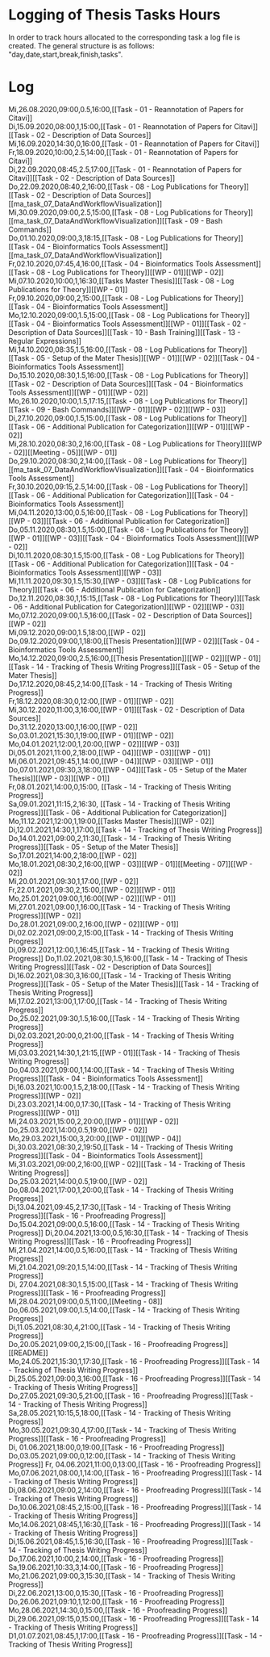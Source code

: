 # Logging of Thesis Tasks Hours
In order to track hours allocated to the corresponding task a log file is created. The general structure is as follows: "day,date,start,break,finish,tasks".
# Log
Mi,26.08.2020,09:00,0.5,16:00,[[Task - 01 - Reannotation of Papers for Citavi]]  
Di,15.09.2020,08:00,1,15:00,[[Task - 01 - Reannotation of Papers for Citavi]][[Task - 02 - Description of Data Sources]]  
Mi,16.09.2020,14:30,0,16:00,[[Task - 01 - Reannotation of Papers for Citavi]]  
Fr,18.09.2020,10:00,2.5,14:00,[[Task - 01 - Reannotation of Papers for Citavi]]  
Di,22.09.2020,08:45,2.5,17:00,[[Task - 01 - Reannotation of Papers for Citavi]][[Task - 02 - Description of Data Sources]]  
Do,22.09.2020,08:40,2,16:00,[[Task - 08 - Log Publications for Theory]][[Task - 02 - Description of Data Sources]][[ma_task_07_DataAndWorkflowVisualization]]  
Mi,30.09.2020,09:00,2.5,15:00,[[Task - 08 - Log Publications for Theory]][[ma_task_07_DataAndWorkflowVisualization]][[Task - 09 - Bash Commands]]  
Do,01.10.2020,09:00,3,18:15,[[Task - 08 - Log Publications for Theory]][[Task - 04 - Bioinformatics Tools Assessment]][[ma_task_07_DataAndWorkflowVisualization]]  
Fr,02.10.2020,07:45,4,16:00,[[Task - 04 - Bioinformatics Tools Assessment]][[Task - 08 - Log Publications for Theory]][[WP - 01]][[WP - 02]]  
Mi,07.10.2020,10:00,1,16:30,[[Tasks Master Thesis]][[Task - 08 - Log Publications for Theory]][[WP - 01]]  
Fr,09.10.2020,09:00,2,15:00,[[Task - 08 - Log Publications for Theory]][[Task - 04 - Bioinformatics Tools Assessment]]  
Mo,12.10.2020,09:00,1.5,15:00,[[Task - 08 - Log Publications for Theory]][[Task - 04 - Bioinformatics Tools Assessment]][[WP - 01]][[Task - 02 - Description of Data Sources]][[Task - 10 - Bash Training]][[Task - 13 - Regular Expressions]]  
Mi,14.10.2020,08:35,1.5,16:00,[[Task - 08 - Log Publications for Theory]][[Task - 05 - Setup of the Mater Thesis]][[WP - 01]][[WP - 02]][[Task - 04 - Bioinformatics Tools Assessment]]  
Do,15.10.2020,08:30,1.5,16:00,[[Task - 08 - Log Publications for Theory]][[Task - 02 - Description of Data Sources]][[Task - 04 - Bioinformatics Tools Assessment]][[WP - 01]][[WP - 02]]  
Mo,26.10.2020,10:00,1.5,17:15,[[Task - 08 - Log Publications for Theory]][[Task - 09 - Bash Commands]][[WP - 01]][[WP - 02]][[WP - 03]]  
Di,27.10.2020,09:00,1.5,15:00,[[Task - 08 - Log Publications for Theory]][[Task - 06 - Additional Publication for Categorization]][[WP - 01]][[WP - 02]]  
Mi,28.10.2020,08:30,2,16:00,[[Task - 08 - Log Publications for Theory]][[WP - 02]][[Meeting - 05]][[WP - 01]]  
Do,29.10.2020,08:30,2,14:00,[[Task - 08 - Log Publications for Theory]][[ma_task_07_DataAndWorkflowVisualization]][[Task - 04 - Bioinformatics Tools Assessment]]  
Fr,30.10.2020,09:15,2.5,14:00,[[Task - 08 - Log Publications for Theory]][[Task - 06 - Additional Publication for Categorization]][[Task - 04 - Bioinformatics Tools Assessment]]  
Mi,04.11.2020,13:00,0.5,16:00,[[Task - 08 - Log Publications for Theory]][[WP - 03]][[Task - 06 - Additional Publication for Categorization]]  
Do,05.11.2020,08:30,1.5,15:00,[[Task - 08 - Log Publications for Theory]][[WP - 01]][[WP - 03]][[Task - 04 - Bioinformatics Tools Assessment]][[WP - 02]]  
Di,10.11.2020,08:30,1.5,15:00,[[Task - 08 - Log Publications for Theory]][[Task - 06 - Additional Publication for Categorization]][[Task - 04 - Bioinformatics Tools Assessment]][[WP - 03]]  
Mi,11.11.2020,09:30,1.5,15:30,[[WP - 03]][[Task - 08 - Log Publications for Theory]][[Task - 06 - Additional Publication for Categorization]]  
Do,12.11.2020,08:30,1,15:15,[[Task - 08 - Log Publications for Theory]][[Task - 06 - Additional Publication for Categorization]][[WP - 02]][[WP - 03]]  
Mo,07.12.2020,09:00,1.5,16:00,[[Task - 02 - Description of Data Sources]][[WP - 02]]  
Mi,09.12.2020,09:00,1.5,18:00,[[WP - 02]]  
Do,09.12.2020,09:00,1,18:00,[[Thesis Presentation]][[WP - 02]][[Task - 04 - Bioinformatics Tools Assessment]]  
Mo,14.12.2020,09:00,2.5,16:00,[[Thesis Presentation]][[WP - 02]][[WP - 01]][[Task - 14 - Tracking of Thesis Writing Progress]][[Task - 05 - Setup of the Mater Thesis]]  
Do,17.12.2020,08:45,2,14:00,[[Task - 14 - Tracking of Thesis Writing Progress]]  
Fr,18.12.2020,08:30,0,12:00,[[WP - 01]][[WP - 02]]  
Mi,30.12.2020,11:00,3,16:00,[[WP - 01]][[Task - 02 - Description of Data Sources]]  
Do,31.12.2020,13:00,1,16:00,[[WP - 02]]  
So,03.01.2021,15:30,1,19:00,[[WP - 01]][[WP - 02]]  
Mo,04.01.2021,12:00,1,20:00,[[WP - 02]][[WP - 03]]  
Di,05.01.2021,11:00,2,18:00,[[WP - 04]][[WP - 03]][[WP - 01]]  
Mi,06.01.2021,09:45,1,14:00,[[WP - 04]][[WP - 03]][[WP - 01]]  
Do,07.01.2021,09:30,3,18:00,[[WP - 04]][[Task - 05 - Setup of the Mater Thesis]][[WP - 03]][[WP - 01]]  
Fr,08.01.2021,14:00,0,15:00,
[[Task - 14 - Tracking of Thesis Writing Progress]]  
Sa,09.01.2021,11:15,2,16:30,
[[Task - 14 - Tracking of Thesis Writing Progress]][[Task - 06 - Additional Publication for Categorization]]  
Mo,11.12.2021,12:00,1,19:00,[[Tasks Master Thesis]][[WP - 02]]  
Di,12.01.2021,14:30,1,17:00,[[Task - 14 - Tracking of Thesis Writing Progress]]  
Do,14.01.2021,09:00,2,11:30,[[Task - 14 - Tracking of Thesis Writing Progress]][[Task - 05 - Setup of the Mater Thesis]]  
So,17.01.2021,14:00,2,18:00,[[WP - 02]]  
Mo,18.01.2021,08:30,2,16:00,[[WP - 03]][[WP - 01]][[Meeting - 07]][[WP - 02]]  
Mi,20.01.2021,09:30,1,17:00,[[WP - 02]]  
Fr,22.01.2021,09:30,2,15:00,[[WP - 02]][[WP - 01]]  
Mo,25.01.2021,09:00,1,16:00[[WP - 02]][[WP - 01]]  
Mi,27.01.2021,09:00,1,16:00,[[Task - 14 - Tracking of Thesis Writing Progress]][[WP - 02]]  
Do,28.01.2021,09:00,2,16:00,[[WP - 02]][[WP - 01]]  
Di,02.02.2021,09:00,2,15:00,[[Task - 14 - Tracking of Thesis Writing Progress]]  
Di,09.02.2021,12:00,1,16:45,[[Task - 14 - Tracking of Thesis Writing Progress]] 
Do,11.02.2021,08:30,1.5,16:00,[[Task - 14 - Tracking of Thesis Writing Progress]][[Task - 02 - Description of Data Sources]]  
Di,16.02.2021,08:30,3,16:00,[[Task - 14 - Tracking of Thesis Writing Progress]][[Task - 05 - Setup of the Mater Thesis]][[Task - 14 - Tracking of Thesis Writing Progress]]  
Mi,17.02.2021,13:00,1,17:00,[[Task - 14 - Tracking of Thesis Writing Progress]]  
Do,25.02.2021,09:30,1.5,16:00,[[Task - 14 - Tracking of Thesis Writing Progress]]  
Di,02.03.2021,20:00,0,21:00,[[Task - 14 - Tracking of Thesis Writing Progress]]  
Mi,03.03.2021,14:30,1,21:15,[[WP - 01]][[Task - 14 - Tracking of Thesis Writing Progress]]  
Do,04.03.2021,09:00,1,14:00,[[Task - 14 - Tracking of Thesis Writing Progress]][[Task - 04 - Bioinformatics Tools Assessment]]  
Di,16.03.2021,10:00,1.5,2,18:00,[[Task - 14 - Tracking of Thesis Writing Progress]][[WP - 02]]  
Di,23.03.2021,14:00,0,17:30,[[Task - 14 - Tracking of Thesis Writing Progress]][[WP - 01]]  
Mi,24.03.2021,15:00,2,20:00,[[WP - 01]][[WP - 02]]  
Do,25.03.2021,14:00,0.5,19:00,[[WP - 02]]  
Mo,29.03.2021,15:00,3,20:00,[[WP - 01]][[WP - 04]]  
Di,30.03.2021,08:30,2,19:50,[[Task - 14 - Tracking of Thesis Writing Progress]][[Task - 04 - Bioinformatics Tools Assessment]]  
Mi,31.03.2021,09:00,2,16:00,[[WP - 02]][[Task - 14 - Tracking of Thesis Writing Progress]]  
Do,25.03.2021,14:00,0.5,19:00,[[WP - 02]]  
Do,08.04.2021,17:00,1,20:00,[[Task - 14 - Tracking of Thesis Writing Progress]]  
Di,13.04.2021,09:45,2,17:30,[[Task - 14 - Tracking of Thesis Writing Progress]][[Task - 16 - Proofreading Progress]]  
Do,15.04.2021,09:00,0.5,16:00,[[Task - 14 - Tracking of Thesis Writing Progress]]
Di,20.04.2021,13:00,0.5,16:30,[[Task - 14 - Tracking of Thesis Writing Progress]][[Task - 16 - Proofreading Progress]]  
Mi,21.04.2021,14:00,0.5,16:00,[[Task - 14 - Tracking of Thesis Writing Progress]]  
Mi,21.04.2021,09:20,1.5,14:00,[[Task - 14 - Tracking of Thesis Writing Progress]]  
Di, 27.04.2021,08:30,1.5,15:00,[[Task - 14 - Tracking of Thesis Writing Progress]][[Task - 16 - Proofreading Progress]]  
Mi,28.04.2021,09:00,0.5,11:00,[[Meeting - 08]]  
Do,06.05.2021,09:00,1.5,14:00,[[Task - 14 - Tracking of Thesis Writing Progress]]  
Di,11.05.2021,08:30,4,21:00,[[Task - 14 - Tracking of Thesis Writing Progress]]  
Do,20.05.2021,09:00,2,15:00,[[Task - 16 - Proofreading Progress]][[README]]  
Mo,24.05.2021,15:30,1,17:30,[[Task - 16 - Proofreading Progress]][[Task - 14 - Tracking of Thesis Writing Progress]]  
Di,25.05.2021,09:00,3,16:00,[[Task - 16 - Proofreading Progress]][[Task - 14 - Tracking of Thesis Writing Progress]]  
Do,27.05.2021,09:30,5,21:00,[[Task - 16 - Proofreading Progress]][[Task - 14 - Tracking of Thesis Writing Progress]]  
Sa,28.05.2021,10:15,5,18:00,[[Task - 14 - Tracking of Thesis Writing Progress]]  
Mo,30.05.2021,09:30,4,17:00,[[Task - 14 - Tracking of Thesis Writing Progress]][[Task - 16 - Proofreading Progress]]  
Di, 01.06.2021,18:00,0,19:00,[[Task - 16 - Proofreading Progress]]  
Do,03.05.2021,09:00,0,12:00,[[Task - 14 - Tracking of Thesis Writing Progress]]
Fr, 04.06.2021,11:00,0,13:00,[[Task - 16 - Proofreading Progress]]  
Mo,07.06.2021,08:00,1,14:00,[[Task - 16 - Proofreading Progress]][[Task - 14 - Tracking of Thesis Writing Progress]]    
Di,08.06.2021,09:00,2,14:00,[[Task - 16 - Proofreading Progress]][[Task - 14 - Tracking of Thesis Writing Progress]]    
Do,10.06.2021,08:45,2,15:00,[[Task - 16 - Proofreading Progress]][[Task - 14 - Tracking of Thesis Writing Progress]]  
Mo,14.06.2021,08:45,1,16:30,[[Task - 16 - Proofreading Progress]][[Task - 14 - Tracking of Thesis Writing Progress]]  
Di,15.06.2021,08:45,1.5,16:30,[[Task - 16 - Proofreading Progress]][[Task - 14 - Tracking of Thesis Writing Progress]]  
Do,17.06.2021,10:00,2,14:00,[[Task - 16 - Proofreading Progress]]  
Sa,19.06.2021,10:33,3,14:00,[[Task - 16 - Proofreading Progress]]  
Mo,21.06.2021,09:00,3,15:30,[[Task - 14 - Tracking of Thesis Writing Progress]]  
Di,22.06.2021,13:00,0,15:30,[[Task - 16 - Proofreading Progress]]  
Do,26.06.2021,09:10,1,12:00,[[Task - 16 - Proofreading Progress]]  
Mo,28.06.2021,14:30,0,15:00,[[Task - 16 - Proofreading Progress]]  
Di,29.06.2021,09:15,0,15:00,[[Task - 16 - Proofreading Progress]][[Task - 14 - Tracking of Thesis Writing Progress]]  
D1,01.07.2021,08:45,1,17:00,[[Task - 16 - Proofreading Progress]][[Task - 14 - Tracking of Thesis Writing Progress]]  
